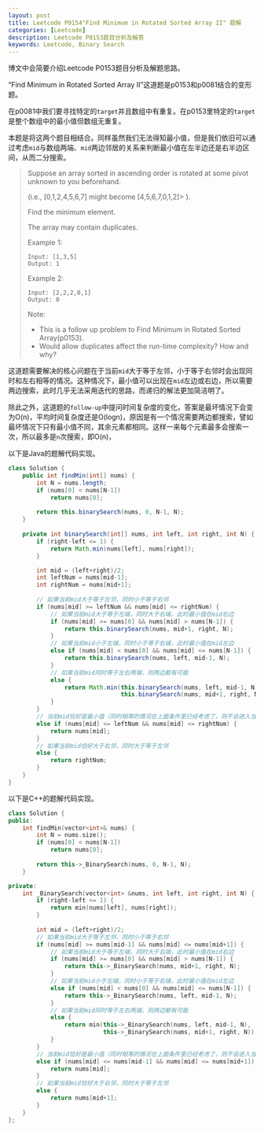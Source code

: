 ```yaml
---
layout: post
title: Leetcode P0154"Find Minimum in Rotated Sorted Array II" 题解
categories: [Leetcode]
description: Leetcode P0153题目分析及解答
keywords: Leetcode, Binary Search
---
```


博文中会简要介绍Leetcode P0153题目分析及解题思路。

“Find Minimum in Rotated Sorted Array II”这道题是p0153和p0081结合的变形题。

在p0081中我们要寻找特定的`target`并且数组中有重复。在p0153里特定的`target`是整个数组中的最小值但数组无重复。

本题是将这两个题目相结合。同样虽然我们无法得知最小值，但是我们依旧可以通过考虑`mid`与数组两端、`mid`两边邻居的关系来判断最小值在左半边还是右半边区间，从而二分搜索。

> Suppose an array sorted in ascending order is rotated at some pivot unknown to you beforehand.
> 
> (i.e.,  [0,1,2,4,5,6,7] might become  [4,5,6,7,0,1,2]> ).
> 
> Find the minimum element.
> 
> The array may contain duplicates.
> 
> Example 1:
> ```
> Input: [1,3,5]
> Output: 1
> ```
> Example 2:
> ```
> Input: [2,2,2,0,1]
> Output: 0
> ```
> Note:
> 
> - This is a follow up problem to Find Minimum in Rotated Sorted Array(p0153).
> - Would allow duplicates affect the run-time complexity? How and why?

这道题需要解决的核心问题在于当前`mid`大于等于左邻，小于等于右邻时会出现同时和左右相等的情况。这种情况下，最小值可以出现在`mid`左边或右边，所以需要两边搜索，此时几乎无法采用迭代的思路，而递归的解法更加简洁明了。

除此之外，这道题的`follow-up`中提问时间复杂度的变化，答案是最坏情况下会变为O(n)，平均时间复杂度还是O(logn)，原因是有一个情况需要两边都搜索，譬如最坏情况下只有最小值不同，其余元素都相同。这样一来每个元素最多会搜索一次，所以最多是`n`次搜索，即O(n)，

以下是Java的题解代码实现。
```java
class Solution {
    public int findMin(int[] nums) {
        int N = nums.length;
        if (nums[0] < nums[N-1])
            return nums[0];
        
        return this.binarySearch(nums, 0, N-1, N);
    }
    
    private int binarySearch(int[] nums, int left, int right, int N) {
        if (right-left <= 1) {
            return Math.min(nums[left], nums[right]);
        }

        int mid = (left+right)/2;
        int leftNum = nums[mid-1];
        int rightNum = nums[mid+1];
        
        // 如果当前mid大于等于左邻，同时小于等于右邻
        if (nums[mid] >= leftNum && nums[mid] <= rightNum) {
            // 如果当前mid大于等于左端，同时大于右端，此时最小值在mid右边
            if (nums[mid] >= nums[0] && nums[mid] > nums[N-1]) {
                return this.binarySearch(nums, mid+1, right, N);
            }
            // 如果当前mid小于左端，同时小于等于右端，此时最小值在mid左边
            else if (nums[mid] < nums[0] && nums[mid] <= nums[N-1]) {
                return this.binarySearch(nums, left, mid-1, N);
            }
            // 如果当前mid同时等于左右两端，则两边都有可能
            else {
                return Math.min(this.binarySearch(nums, left, mid-1, N),
                                this.binarySearch(nums, mid+1, right, N));
            }
        }
        // 当前mid恰好是最小值（同时相等的情况在上面条件里已经考虑了，则不会进入当前条件分支）
        else if (nums[mid] <= leftNum && nums[mid] <= rightNum) {
            return nums[mid];
        }
        // 如果当前mid恰好大于右邻，同时大于等于左邻
        else {
            return rightNum;
        }
    }
}
```

以下是C++的题解代码实现。
```cpp
class Solution {
public:
    int findMin(vector<int>& nums) {
        int N = nums.size();
        if (nums[0] < nums[N-1])
            return nums[0];
        
        return this->_BinarySearch(nums, 0, N-1, N);
    }

private:
    int _BinarySearch(vector<int> &nums, int left, int right, int N) {
        if (right-left <= 1) {
            return min(nums[left], nums[right]);
        }
        
        int mid = (left+right)/2;
        // 如果当前mid大于等于左邻，同时小于等于右邻
        if (nums[mid] >= nums[mid-1] && nums[mid] <= nums[mid+1]) {
            // 如果当前mid大于等于左端，同时大于右端，此时最小值在mid右边
            if (nums[mid] >= nums[0] && nums[mid] > nums[N-1]) {
                return this->_BinarySearch(nums, mid+1, right, N);
            }
            // 如果当前mid小于左端，同时小于等于右端，此时最小值在mid左边
            else if (nums[mid] < nums[0] && nums[mid] <= nums[N-1]) {
                return this->_BinarySearch(nums, left, mid-1, N);
            }
            // 如果当前mid同时等于左右两端，则两边都有可能
            else {
                return min(this->_BinarySearch(nums, left, mid-1, N),
                           this->_BinarySearch(nums, mid+1, right, N));
            }
        }
        // 当前mid恰好是最小值（同时相等的情况在上面条件里已经考虑了，则不会进入当前条件分支）
        else if (nums[mid] <= nums[mid-1] && nums[mid] <= nums[mid+1]) {
            return nums[mid];
        }
        // 如果当前mid恰好大于右邻，同时大于等于左邻
        else {
            return nums[mid+1];
        }
    }
};
```